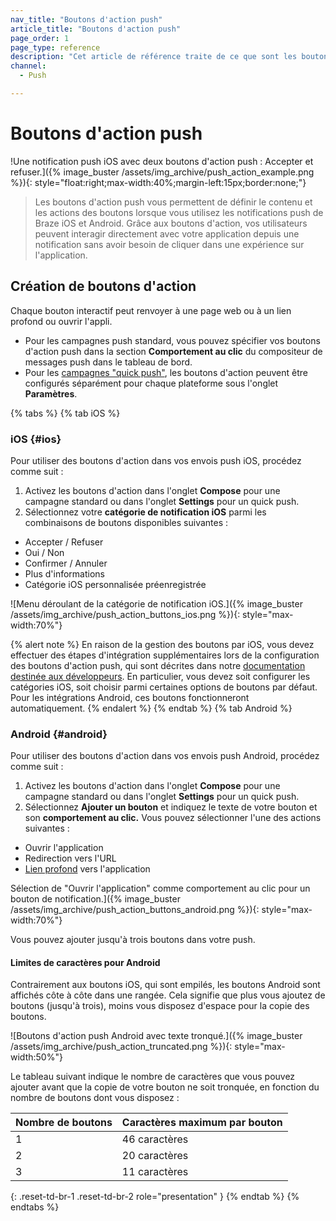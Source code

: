 ```yaml
---
nav_title: "Boutons d'action push"
article_title: "Boutons d'action push"
page_order: 1
page_type: reference
description: "Cet article de référence traite de ce que sont les boutons d'action push et de la différence entre les plateformes iOS et Android."
channel:
  - Push

---
```


# Boutons d'action push

!Une notification push iOS avec deux boutons d'action push : Accepter et refuser.]({% image_buster /assets/img_archive/push_action_example.png %}){: style="float:right;max-width:40%;margin-left:15px;border:none;"}

> Les boutons d'action push vous permettent de définir le contenu et les actions des boutons lorsque vous utilisez les notifications push de Braze iOS et Android. Grâce aux boutons d'action, vos utilisateurs peuvent interagir directement avec votre application depuis une notification sans avoir besoin de cliquer dans une expérience sur l'application.

## Création de boutons d'action

Chaque bouton interactif peut renvoyer à une page web ou à un lien profond ou ouvrir l'appli. 

- Pour les campagnes push standard, vous pouvez spécifier vos boutons d'action push dans la section **Comportement au clic** du compositeur de messages push dans le tableau de bord.
- Pour les [campagnes "quick push"]({{site.baseurl}}/quick_push), les boutons d'action peuvent être configurés séparément pour chaque plateforme sous l'onglet **Paramètres**.

{% tabs %}
{% tab iOS %}
### iOS {#ios}

Pour utiliser des boutons d'action dans vos envois push iOS, procédez comme suit :

1. Activez les boutons d'action dans l'onglet **Compose** pour une campagne standard ou dans l'onglet **Settings** pour un quick push.
2. Sélectionnez votre **catégorie de notification iOS** parmi les combinaisons de boutons disponibles suivantes :
 - Accepter / Refuser
 - Oui / Non
 - Confirmer / Annuler
 - Plus d'informations
 - Catégorie iOS personnalisée préenregistrée

\![Menu déroulant de la catégorie de notification iOS.]({% image_buster /assets/img_archive/push_action_buttons_ios.png %}){: style="max-width:70%"}

{% alert note %}
En raison de la gestion des boutons par iOS, vous devez effectuer des étapes d'intégration supplémentaires lors de la configuration des boutons d'action push, qui sont décrites dans notre [documentation destinée aux développeurs]({{site.baseurl}}/developer_guide/push_notifications/customization/?sdktab=swift#swift_customizing-push-categories). En particulier, vous devez soit configurer les catégories iOS, soit choisir parmi certaines options de boutons par défaut. Pour les intégrations Android, ces boutons fonctionneront automatiquement.
{% endalert %}
{% endtab %}
{% tab Android %}
### Android {#android}

Pour utiliser des boutons d'action dans vos envois push Android, procédez comme suit :

1. Activez les boutons d'action dans l'onglet **Compose** pour une campagne standard ou dans l'onglet **Settings** pour un quick push.
2. Sélectionnez <i class="fas fa-plus-circle"></i> **Ajouter un bouton** et indiquez le texte de votre bouton et son **comportement au clic.** Vous pouvez sélectionner l'une des actions suivantes :
  - Ouvrir l'application
  - Redirection vers l'URL
  - [Lien profond]({{site.baseurl}}/user_guide/personalization_and_dynamic_content/deep_linking_to_in-app_content/) vers l'application

Sélection de "Ouvrir l'application" comme comportement au clic pour un bouton de notification.]({% image_buster /assets/img_archive/push_action_buttons_android.png %}){: style="max-width:70%"}

Vous pouvez ajouter jusqu'à trois boutons dans votre push.

#### Limites de caractères pour Android

Contrairement aux boutons iOS, qui sont empilés, les boutons Android sont affichés côte à côte dans une rangée. Cela signifie que plus vous ajoutez de boutons (jusqu'à trois), moins vous disposez d'espace pour la copie des boutons. 

\![Boutons d'action push Android avec texte tronqué.]({% image_buster /assets/img_archive/push_action_truncated.png %}){: style="max-width:50%"}

Le tableau suivant indique le nombre de caractères que vous pouvez ajouter avant que la copie de votre bouton ne soit tronquée, en fonction du nombre de boutons dont vous disposez :

| Nombre de boutons | Caractères maximum par bouton |
| --- | --- |
| 1 | 46 caractères |
| 2 | 20 caractères |
| 3 | 11 caractères |
{: .reset-td-br-1 .reset-td-br-2 role="presentation" }
{% endtab %}
{% endtabs %}

